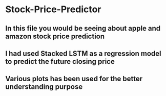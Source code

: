 # Stock-Price-Predictor
## In this file you would be seeing about apple and amazon stock price prediction 
## I had used Stacked LSTM as a regression model to predict the future closing price
## Various plots has been used for the better understanding purpose
